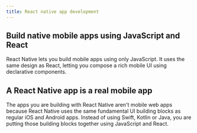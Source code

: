 ```yaml
---
title: React native app development
---
```


## Build native mobile apps using JavaScript and React

React Native lets you build mobile apps using only JavaScript. It uses the same design as React, letting you compose a rich mobile UI using declarative components.

## A React Native app is a real mobile app

The apps you are building with React Native aren't mobile web apps because React Native uses the same fundamental UI building blocks as regular iOS and Android apps. Instead of using Swift, Kotlin or Java, you are putting those building blocks together using JavaScript and React.
